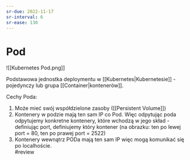 ```yaml
---
sr-due: 2022-11-17
sr-interval: 6
sr-ease: 130
---
```


# Pod


![[Kubernetes Pod.png]]

Podstawowa jednostka deploymentu w [[Kubernetes|Kubernetesie]] - pojedynczy lub grupa [[Container|kontenerów]].

Cechy Poda:
1. Może mieć swój współdzielone zasoby ([[Persistent Volume]])
2. Kontenery w podzie mają ten sam IP co Pod. Więc odpytując poda odpytujemy konkretne kontenery, które wchodzą w jego skład - definiując port, definiujemy który kontener (na obrazku: ten po lewej port = 80, ten po prawej port = 2522)
3. Kontenery wewnątrz PODa mają ten sam IP więc mogą komunikać się po localhoście.   
#review